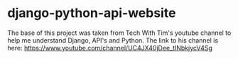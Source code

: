# django-python-api-website
The base of this project was taken from Tech With Tim's youtube channel to help me understand Django, API's and Python. The link to his channel is here: https://www.youtube.com/channel/UC4JX40jDee_tINbkjycV4Sg 
